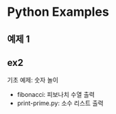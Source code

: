 # Python Examples

## 예제 1

## ex2
기초 예제: 숫자 놀이

- fibonacci: 피보나치 수열 출력
- print-prime.py: 소수 리스트 출력